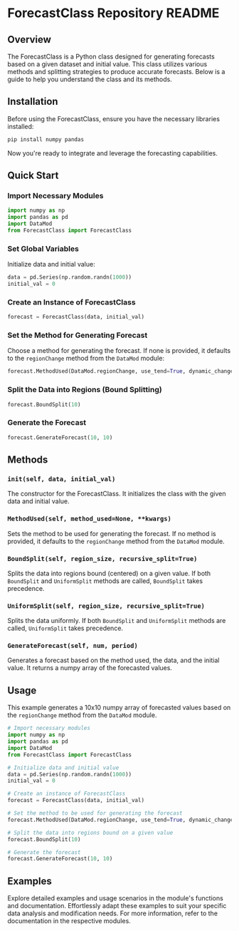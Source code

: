 # ForecastClass Repository README

## Overview

The ForecastClass is a Python class designed for generating forecasts based on a given dataset and initial value. 
This class utilizes various methods and splitting strategies to produce accurate forecasts. Below is a guide to help you understand the class and its methods.

## Installation

Before using the ForecastClass, ensure you have the necessary libraries installed:

```bash
pip install numpy pandas
```

Now you're ready to integrate and leverage the forecasting capabilities.

## Quick Start

### Import Necessary Modules

```python
import numpy as np
import pandas as pd
import DataMod
from ForecastClass import ForecastClass
```

### Set Global Variables

Initialize data and initial value:

```python
data = pd.Series(np.random.randn(1000))
initial_val = 0
```

### Create an Instance of ForecastClass

```python
forecast = ForecastClass(data, initial_val)
```

### Set the Method for Generating Forecast

Choose a method for generating the forecast. If none is provided, it defaults to the `regionChange` method from the `DataMod` module:

```python
forecast.MethodUsed(DataMod.regionChange, use_tend=True, dynamic_change=True)
```

### Split the Data into Regions (Bound Splitting)

```python
forecast.BoundSplit(10)
```

### Generate the Forecast

```python
forecast.GenerateForecast(10, 10)
```

## Methods

### `init(self, data, initial_val)`

The constructor for the ForecastClass. It initializes the class with the given data and initial value.

### `MethodUsed(self, method_used=None, **kwargs)`

Sets the method to be used for generating the forecast. If no method is provided, it defaults to the `regionChange` method from the `DataMod` module.

### `BoundSplit(self, region_size, recursive_split=True)`

Splits the data into regions bound (centered) on a given value. If both `BoundSplit` and `UniformSplit` methods are called, `BoundSplit` takes precedence.

### `UniformSplit(self, region_size, recursive_split=True)`

Splits the data uniformly. If both `BoundSplit` and `UniformSplit` methods are called, `UniformSplit` takes precedence.

### `GenerateForecast(self, num, period)`

Generates a forecast based on the method used, the data, and the initial value. It returns a numpy array of the forecasted values.

## Usage

This example generates a 10x10 numpy array of forecasted values based on the `regionChange` method from the `DataMod` module.

```python
# Import necessary modules
import numpy as np
import pandas as pd
import DataMod
from ForecastClass import ForecastClass

# Initialize data and initial value
data = pd.Series(np.random.randn(1000))
initial_val = 0

# Create an instance of ForecastClass
forecast = ForecastClass(data, initial_val)

# Set the method to be used for generating the forecast
forecast.MethodUsed(DataMod.regionChange, use_tend=True, dynamic_change=True)

# Split the data into regions bound on a given value
forecast.BoundSplit(10)

# Generate the forecast
forecast.GenerateForecast(10, 10)
```

## Examples

Explore detailed examples and usage scenarios in the module's functions and documentation. Effortlessly adapt these examples to suit your specific data analysis and modification needs. For more information, refer to the documentation in the respective modules.

